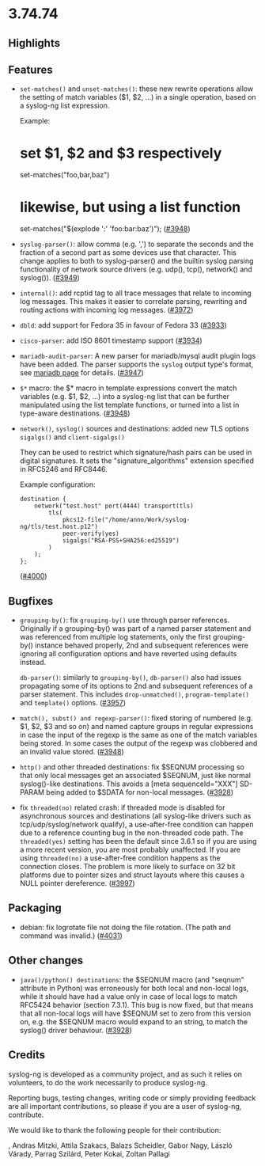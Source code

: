 3.74.74
=======

## Highlights

<Fill this block manually from the blocks below>

## Features

  * `set-matches()` and `unset-matches()`: these new rewrite operations allow
    the setting of match variables ($1, $2, ...) in a single operation, based
    on a syslog-ng list expression.

    Example:
      # set $1, $2 and $3 respectively
      set-matches("foo,bar,baz")

      # likewise, but using a list function
      set-matches("$(explode ':' 'foo:bar:baz')");
    ([#3948](https://github.com/syslog-ng/syslog-ng/pull/3948))
  * `syslog-parser()`: allow comma (e.g. ',') to separate the seconds and the fraction of a
    second part as some devices use that character. This change applies to both
    to syslog-parser() and the builtin syslog parsing functionality of network
    source drivers (e.g. udp(), tcp(), network() and syslog()).
    ([#3949](https://github.com/syslog-ng/syslog-ng/pull/3949))
  * `internal()`: add rcptid tag to all trace messages that relate to incoming
    log messages.  This makes it easier to correlate parsing, rewriting and
    routing actions with incoming log messages.
    ([#3972](https://github.com/syslog-ng/syslog-ng/pull/3972))
  * `dbld`: add support for Fedora 35 in favour of Fedora 33
    ([#3933](https://github.com/syslog-ng/syslog-ng/pull/3933))
  * `cisco-parser`: add ISO 8601 timestamp support
    ([#3934](https://github.com/syslog-ng/syslog-ng/pull/3934))
  * `mariadb-audit-parser`: A new parser for mariadb/mysql audit plugin logs have been added. The parser supports the `syslog` output type's format, see [mariadb page](https://mariadb.com/kb/en/mariadb-audit-plugin) for details.
    ([#3947](https://github.com/syslog-ng/syslog-ng/pull/3947))
  * `$*` macro: the $* macro in template expressions convert the match variables
    (e.g. $1, $2, ...) into a syslog-ng list that can be further manipulated
    using the list template functions, or turned into a list in type-aware
    destinations.
    ([#3948](https://github.com/syslog-ng/syslog-ng/pull/3948))
  * `network()`, `syslog()` sources and destinations: added new TLS options `sigalgs()` and `client-sigalgs()`

    They can be used to restrict which signature/hash pairs can be used in digital signatures.
    It sets the "signature_algorithms" extension specified in RFC5246 and RFC8446.

    Example configuration:

    ```
    destination {
        network("test.host" port(4444) transport(tls)
            tls(
                pkcs12-file("/home/anno/Work/syslog-ng/tls/test.host.p12")
                peer-verify(yes)
                sigalgs("RSA-PSS+SHA256:ed25519")
            )
        );
    };
    ```
    ([#4000](https://github.com/syslog-ng/syslog-ng/pull/4000))

## Bugfixes

  * `grouping-by()`: fix `grouping-by()` use through parser references.
    Originally if a grouping-by() was part of a named parser statement and was
    referenced from multiple log statements, only the first grouping-by()
    instance behaved properly, 2nd and subsequent references were ignoring all
    configuration options and have reverted using defaults instead.

    `db-parser()`: similarly to `grouping-by()`, `db-parser()` also had issues
    propagating some of its options to 2nd and subsequent references of a parser
    statement. This includes `drop-unmatched()`, `program-template()` and
    `template()` options.
    ([#3957](https://github.com/syslog-ng/syslog-ng/pull/3957))
  * `match(), subst() and regexp-parser()`: fixed storing of numbered (e.g.  $1,
    $2, $3 and so on) and named capture groups in regular expressions in case
    the input of the regexp is the same as one of the match variables being
    stored.  In some cases the output of the regexp was clobbered and an invalid
    value stored.
    ([#3948](https://github.com/syslog-ng/syslog-ng/pull/3948))
  * `http()` and other threaded destinations: fix $SEQNUM processing so that
    only local messages get an associated $SEQNUM, just like normal
    syslog()-like destinations.  This avoids a [meta sequenceId="XXX"] SD-PARAM
    being added to $SDATA for non-local messages.
    ([#3928](https://github.com/syslog-ng/syslog-ng/pull/3928))
  * fix `threaded(no)` related crash: if threaded mode is disabled for
    asynchronous sources and destinations (all syslog-like drivers such as
    tcp/udp/syslog/network qualify), a use-after-free condition can happen due
    to a reference counting bug in the non-threaded code path.  The
    `threaded(yes)` setting has been the default since 3.6.1 so if you are using
    a more recent version, you are most probably unaffected.  If you are using
    `threaded(no)` a use-after-free condition happens as the connection closes.
    The problem is more likely to surface on 32 bit platforms due to pointer
    sizes and struct layouts where this causes a NULL pointer dereference.
    ([#3997](https://github.com/syslog-ng/syslog-ng/pull/3997))

## Packaging

  * debian: fix logrotate file not doing the file rotation. (The path and command was invalid.)
    ([#4031](https://github.com/syslog-ng/syslog-ng/pull/4031))

## Other changes

  * `java()/python() destinations`: the $SEQNUM macro (and "seqnum" attribute in
    Python) was erroneously for both local and non-local logs, while it should
    have had a value only in case of local logs to match RFC5424 behavior
    (section 7.3.1).  This bug is now fixed, but that means that all non-local
    logs will have $SEQNUM set to zero from this version on, e.g.  the $SEQNUM
    macro would expand to an string, to match the syslog() driver behaviour.
    ([#3928](https://github.com/syslog-ng/syslog-ng/pull/3928))

## Credits

syslog-ng is developed as a community project, and as such it relies
on volunteers, to do the work necessarily to produce syslog-ng.

Reporting bugs, testing changes, writing code or simply providing
feedback are all important contributions, so please if you are a user
of syslog-ng, contribute.

We would like to thank the following people for their contribution:

, Andras Mitzki, Attila Szakacs, Balazs Scheidler, Gabor Nagy,
László Várady, Parrag Szilárd, Peter Kokai, Zoltan Pallagi
